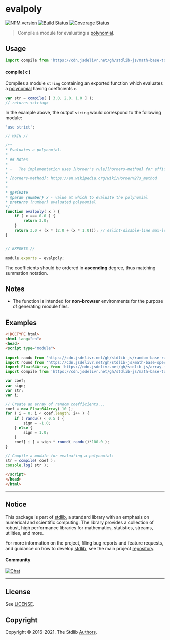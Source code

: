 <!--

@license Apache-2.0

Copyright (c) 2018 The Stdlib Authors.

Licensed under the Apache License, Version 2.0 (the "License");
you may not use this file except in compliance with the License.
You may obtain a copy of the License at

   http://www.apache.org/licenses/LICENSE-2.0

Unless required by applicable law or agreed to in writing, software
distributed under the License is distributed on an "AS IS" BASIS,
WITHOUT WARRANTIES OR CONDITIONS OF ANY KIND, either express or implied.
See the License for the specific language governing permissions and
limitations under the License.

-->

# evalpoly

[![NPM version][npm-image]][npm-url] [![Build Status][test-image]][test-url] [![Coverage Status][coverage-image]][coverage-url] <!-- [![dependencies][dependencies-image]][dependencies-url] -->

> Compile a module for evaluating a [polynomial][@stdlib/math/base/tools/evalpoly].

<section class="intro">

</section>

<!-- /.intro -->



<section class="usage">

## Usage

```javascript
import compile from 'https://cdn.jsdelivr.net/gh/stdlib-js/math-base-tools-evalpoly-compile@esm/index.mjs';
```

#### compile( c )

Compiles a module `string` containing an exported function which evaluates a [polynomial][@stdlib/math/base/tools/evalpoly] having coefficients `c`.

```javascript
var str = compile( [ 3.0, 2.0, 1.0 ] );
// returns <string>
```

In the example above, the output `string` would correspond to the following module:

```javascript
'use strict';

// MAIN //

/**
* Evaluates a polynomial.
*
* ## Notes
*
* -   The implementation uses [Horner's rule][horners-method] for efficient computation.
*
* [horners-method]: https://en.wikipedia.org/wiki/Horner%27s_method
*
*
* @private
* @param {number} x - value at which to evaluate the polynomial
* @returns {number} evaluated polynomial
*/
function evalpoly( x ) {
    if ( x === 0.0 ) {
        return 3.0;
    }
    return 3.0 + (x * (2.0 + (x * 1.0))); // eslint-disable-line max-len
}


// EXPORTS //

module.exports = evalpoly;
```

The coefficients should be ordered in **ascending** degree, thus matching summation notation.

</section>

<!-- /.usage -->

<section class="notes">

## Notes

-   The function is intended for **non-browser** environments for the purpose of generating module files.

</section>

<!-- /.notes -->

<section class="examples">

## Examples

<!-- eslint no-undef: "error" -->

```html
<!DOCTYPE html>
<html lang="en">
<head>
<script type="module">

import randu from 'https://cdn.jsdelivr.net/gh/stdlib-js/random-base-randu@esm/index.mjs';
import round from 'https://cdn.jsdelivr.net/gh/stdlib-js/math-base-special-round@esm/index.mjs';
import Float64Array from 'https://cdn.jsdelivr.net/gh/stdlib-js/array-float64@esm/index.mjs';
import compile from 'https://cdn.jsdelivr.net/gh/stdlib-js/math-base-tools-evalpoly-compile@esm/index.mjs';

var coef;
var sign;
var str;
var i;

// Create an array of random coefficients...
coef = new Float64Array( 10 );
for ( i = 0; i < coef.length; i++ ) {
    if ( randu() < 0.5 ) {
        sign = -1.0;
    } else {
        sign = 1.0;
    }
    coef[ i ] = sign * round( randu()*100.0 );
}

// Compile a module for evaluating a polynomial:
str = compile( coef );
console.log( str );

</script>
</head>
</html>
```

</section>

<!-- /.examples -->

<!-- Section for related `stdlib` packages. Do not manually edit this section, as it is automatically populated. -->

<section class="related">

</section>

<!-- /.related -->

<!-- Section for all links. Make sure to keep an empty line after the `section` element and another before the `/section` close. -->


<section class="main-repo" >

* * *

## Notice

This package is part of [stdlib][stdlib], a standard library with an emphasis on numerical and scientific computing. The library provides a collection of robust, high performance libraries for mathematics, statistics, streams, utilities, and more.

For more information on the project, filing bug reports and feature requests, and guidance on how to develop [stdlib][stdlib], see the main project [repository][stdlib].

#### Community

[![Chat][chat-image]][chat-url]

---

## License

See [LICENSE][stdlib-license].


## Copyright

Copyright &copy; 2016-2021. The Stdlib [Authors][stdlib-authors].

</section>

<!-- /.stdlib -->

<!-- Section for all links. Make sure to keep an empty line after the `section` element and another before the `/section` close. -->

<section class="links">

[npm-image]: http://img.shields.io/npm/v/@stdlib/math-base-tools-evalpoly-compile.svg
[npm-url]: https://npmjs.org/package/@stdlib/math-base-tools-evalpoly-compile

[test-image]: https://github.com/stdlib-js/math-base-tools-evalpoly-compile/actions/workflows/test.yml/badge.svg
[test-url]: https://github.com/stdlib-js/math-base-tools-evalpoly-compile/actions/workflows/test.yml

[coverage-image]: https://img.shields.io/codecov/c/github/stdlib-js/math-base-tools-evalpoly-compile/main.svg
[coverage-url]: https://codecov.io/github/stdlib-js/math-base-tools-evalpoly-compile?branch=main

<!--

[dependencies-image]: https://img.shields.io/david/stdlib-js/math-base-tools-evalpoly-compile.svg
[dependencies-url]: https://david-dm.org/stdlib-js/math-base-tools-evalpoly-compile/main

-->

[chat-image]: https://img.shields.io/gitter/room/stdlib-js/stdlib.svg
[chat-url]: https://gitter.im/stdlib-js/stdlib/

[stdlib]: https://github.com/stdlib-js/stdlib

[stdlib-authors]: https://github.com/stdlib-js/stdlib/graphs/contributors

[stdlib-license]: https://raw.githubusercontent.com/stdlib-js/math-base-tools-evalpoly-compile/main/LICENSE

[@stdlib/math/base/tools/evalpoly]: https://github.com/stdlib-js/math-base-tools-evalpoly/tree/esm

</section>

<!-- /.links -->

